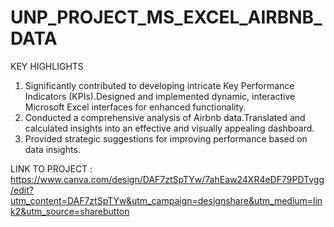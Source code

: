 # UNP_PROJECT_MS_EXCEL_AIRBNB_DATA

KEY HIGHLIGHTS
1. Significantly contributed to developing intricate Key Performance Indicators (KPIs).Designed and implemented dynamic, interactive Microsoft Excel interfaces for 
   enhanced functionality.
2. Conducted a comprehensive analysis of Airbnb data.Translated and calculated insights into an effective and visually appealing dashboard.
3. Provided strategic suggestions for improving performance based on data insights.

LINK TO PROJECT :
https://www.canva.com/design/DAF7ztSpTYw/7ahEaw24XR4eDF79PDTvgg/edit?utm_content=DAF7ztSpTYw&utm_campaign=designshare&utm_medium=link2&utm_source=sharebutton
